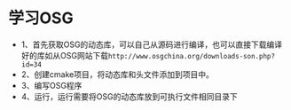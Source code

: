 # 学习OSG
- 1、首先获取OSG的动态库，可以自己从源码进行编译，也可以直接下载编译好的库如从OSG网站下载`http://www.osgchina.org/downloads-son.php?id=34`
- 2、创建cmake项目，将动态库和头文件添加到项目中。
- 3、编写OSG程序
- 4、运行，运行需要将OSG的动态库放到可执行文件相同目录下
